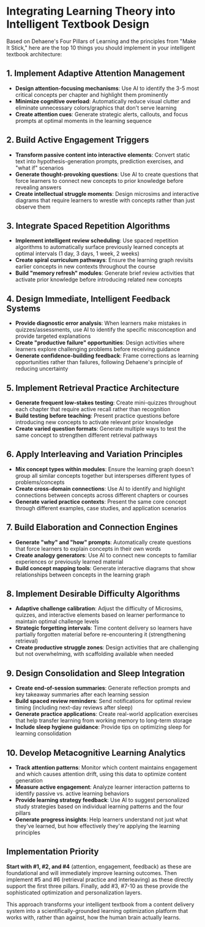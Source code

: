 # Integrating Learning Theory into Intelligent Textbook Design

Based on Dehaene's Four Pillars of Learning and the principles from "Make It Stick," here are the top 10 things you should implement in your intelligent textbook architecture:

## 1. **Implement Adaptive Attention Management**
- **Design attention-focusing mechanisms**: Use AI to identify the 3-5 most critical concepts per chapter and highlight them prominently
- **Minimize cognitive overload**: Automatically reduce visual clutter and eliminate unnecessary colors/graphics that don't serve learning
- **Create attention cues**: Generate strategic alerts, callouts, and focus prompts at optimal moments in the learning sequence

## 2. **Build Active Engagement Triggers**
- **Transform passive content into interactive elements**: Convert static text into hypothesis-generation prompts, prediction exercises, and "what if" scenarios
- **Generate thought-provoking questions**: Use AI to create questions that force learners to connect new concepts to prior knowledge before revealing answers
- **Create intellectual struggle moments**: Design microsims and interactive diagrams that require learners to wrestle with concepts rather than just observe them

## 3. **Integrate Spaced Repetition Algorithms**
- **Implement intelligent review scheduling**: Use spaced repetition algorithms to automatically surface previously learned concepts at optimal intervals (1 day, 3 days, 1 week, 2 weeks)
- **Create spiral curriculum pathways**: Ensure the learning graph revisits earlier concepts in new contexts throughout the course
- **Build "memory refresh" modules**: Generate brief review activities that activate prior knowledge before introducing related new concepts

## 4. **Design Immediate, Intelligent Feedback Systems**
- **Provide diagnostic error analysis**: When learners make mistakes in quizzes/assessments, use AI to identify the specific misconception and provide targeted explanations
- **Create "productive failure" opportunities**: Design activities where learners explore challenging problems before receiving guidance
- **Generate confidence-building feedback**: Frame corrections as learning opportunities rather than failures, following Dehaene's principle of reducing uncertainty

## 5. **Implement Retrieval Practice Architecture**
- **Generate frequent low-stakes testing**: Create mini-quizzes throughout each chapter that require active recall rather than recognition
- **Build testing before teaching**: Present practice questions before introducing new concepts to activate relevant prior knowledge
- **Create varied question formats**: Generate multiple ways to test the same concept to strengthen different retrieval pathways

## 6. **Apply Interleaving and Variation Principles**
- **Mix concept types within modules**: Ensure the learning graph doesn't group all similar concepts together but intersperses different types of problems/concepts
- **Create cross-domain connections**: Use AI to identify and highlight connections between concepts across different chapters or courses
- **Generate varied practice contexts**: Present the same core concept through different examples, case studies, and application scenarios

## 7. **Build Elaboration and Connection Engines**
- **Generate "why" and "how" prompts**: Automatically create questions that force learners to explain concepts in their own words
- **Create analogy generators**: Use AI to connect new concepts to familiar experiences or previously learned material
- **Build concept mapping tools**: Generate interactive diagrams that show relationships between concepts in the learning graph

## 8. **Implement Desirable Difficulty Algorithms**
- **Adaptive challenge calibration**: Adjust the difficulty of Microsims, quizzes, and interactive elements based on learner performance to maintain optimal challenge levels
- **Strategic forgetting intervals**: Time content delivery so learners have partially forgotten material before re-encountering it (strengthening retrieval)
- **Create productive struggle zones**: Design activities that are challenging but not overwhelming, with scaffolding available when needed

## 9. **Design Consolidation and Sleep Integration**
- **Create end-of-session summaries**: Generate reflection prompts and key takeaway summaries after each learning session
- **Build spaced review reminders**: Send notifications for optimal review timing (including next-day reviews after sleep)
- **Generate practice applications**: Create real-world application exercises that help transfer learning from working memory to long-term storage
- **Include sleep hygiene guidance**: Provide tips on optimizing sleep for learning consolidation

## 10. **Develop Metacognitive Learning Analytics**
- **Track attention patterns**: Monitor which content maintains engagement and which causes attention drift, using this data to optimize content generation
- **Measure active engagement**: Analyze learner interaction patterns to identify passive vs. active learning behaviors
- **Provide learning strategy feedback**: Use AI to suggest personalized study strategies based on individual learning patterns and the four pillars
- **Generate progress insights**: Help learners understand not just what they've learned, but how effectively they're applying the learning principles

## Implementation Priority

**Start with #1, #2, and #4** (attention, engagement, feedback) as these are foundational and will immediately improve learning outcomes. Then implement #5 and #6 (retrieval practice and interleaving) as these directly support the first three pillars. Finally, add #3, #7-10 as these provide the sophisticated optimization and personalization layers.

This approach transforms your intelligent textbook from a content delivery system into a scientifically-grounded learning optimization platform that works with, rather than against, how the human brain actually learns.